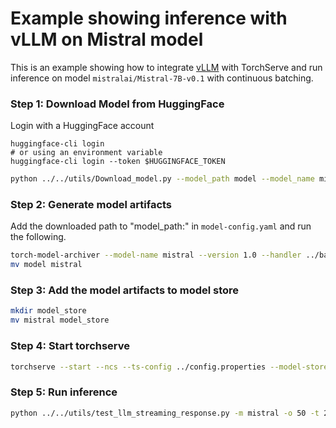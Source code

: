# Example showing inference with vLLM on Mistral model

This is an example showing how to integrate [vLLM](https://github.com/vllm-project/vllm) with TorchServe and run inference on model `mistralai/Mistral-7B-v0.1` with continuous batching.

### Step 1: Download Model from HuggingFace

Login with a HuggingFace account
```
huggingface-cli login
# or using an environment variable
huggingface-cli login --token $HUGGINGFACE_TOKEN
```

```bash
python ../../utils/Download_model.py --model_path model --model_name mistralai/Mistral-7B-v0.1 --use_auth_token True
```

### Step 2: Generate model artifacts

Add the downloaded path to "model_path:" in `model-config.yaml` and run the following.

```bash
torch-model-archiver --model-name mistral --version 1.0 --handler ../base_vllm_handler.py --config-file model-config.yaml -r ../requirements.txt --archive-format no-archive
mv model mistral
```

### Step 3: Add the model artifacts to model store

```bash
mkdir model_store
mv mistral model_store
```

### Step 4: Start torchserve

```bash
torchserve --start --ncs --ts-config ../config.properties --model-store model_store --models mistral
```

### Step 5: Run inference

```bash
python ../../utils/test_llm_streaming_response.py -m mistral -o 50 -t 2 -n 4 --prompt-text "@prompt.json" --prompt-json
```
